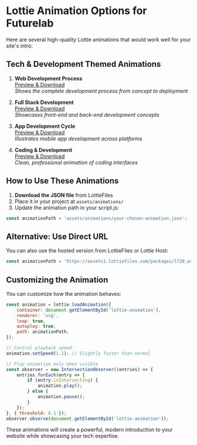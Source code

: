 # Lottie Animation Options for Futurelab

Here are several high-quality Lottie animations that would work well for your site's intro:

## Tech & Development Themed Animations

1. **Web Development Process**  
   [Preview & Download](https://lottiefiles.com/animations/web-development-process-iXvQfOZJh9)  
   *Shows the complete development process from concept to deployment*

2. **Full Stack Development**  
   [Preview & Download](https://lottiefiles.com/animations/full-stack-development-gXEvMoEuzU)  
   *Showcases front-end and back-end development concepts*

3. **App Development Cycle**  
   [Preview & Download](https://lottiefiles.com/animations/app-development-cycle-S7Tmb4QV1y)  
   *Illustrates mobile app development across platforms*

4. **Coding & Development**  
   [Preview & Download](https://lottiefiles.com/animations/coding-development-GvG4RgJ2fr)  
   *Clean, professional animation of coding interfaces*

## How to Use These Animations

1. **Download the JSON file** from LottieFiles
2. Place it in your project at `assets/animations/`
3. Update the animation path in your script.js:

```javascript
const animationPath = 'assets/animations/your-chosen-animation.json';
```

## Alternative: Use Direct URL

You can also use the hosted version from LottieFiles or Lottie Host:

```javascript
const animationPath = 'https://assets1.lottiefiles.com/packages/lf20_wxfnlf.json';
```

## Customizing the Animation

You can customize how the animation behaves:

```javascript
const animation = lottie.loadAnimation({
    container: document.getElementById('lottie-animation'),
    renderer: 'svg',
    loop: true,
    autoplay: true,
    path: animationPath,
});

// Control playback speed
animation.setSpeed(1.2); // Slightly faster than normal

// Play animation only when visible
const observer = new IntersectionObserver((entries) => {
    entries.forEach(entry => {
        if (entry.isIntersecting) {
            animation.play();
        } else {
            animation.pause();
        }
    });
}, { threshold: 0.1 });
observer.observe(document.getElementById('lottie-animation'));
```

These animations will create a powerful, modern introduction to your website while showcasing your tech expertise.
